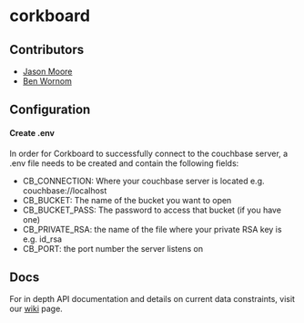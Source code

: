 # corkboard

## Contributors
* [Jason Moore](https://github.com/jasonmoore30)
* [Ben Wornom](https://github.com/bwornom7)

## Configuration
#### Create .env
In order for Corkboard to successfully connect to the couchbase server, a .env file needs to be created and contain the following fields:
* CB_CONNECTION: Where your couchbase server is located e.g. couchbase://localhost
* CB_BUCKET: The name of the bucket you want to open
* CB_BUCKET_PASS: The password to access that bucket (if you have one)
* CB_PRIVATE_RSA: the name of the file where your private RSA key is e.g. id_rsa
* CB_PORT: the port number the server listens on

## Docs
For in depth API documentation and details on current data constraints, visit our [wiki](https://github.com/acstech/corkboard/wiki) page.
